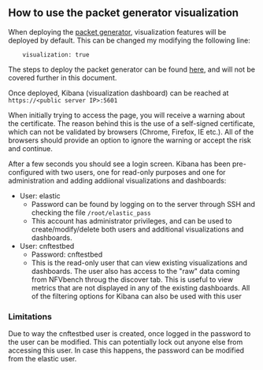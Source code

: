 ## How to use the packet generator visualization

When deploying the [packet generator](comparison/ansible/packet_generator.yml), visualization features will be deployed by default. This can be changed my modifying the following line:
```
    visualization: true
```

The steps to deploy the packet generator can be found [here](docs/Deploy_K8s_CNF_Testbed.md#deploy-packet-generator), and will not be covered further in this document.

Once deployed, Kibana (visualization dashboard) can be reached at `https://<public server IP>:5601`

When initially trying to access the page, you will receive a warning about the certificate. The reason behind this is the use of a self-signed certificate, which can not be validated by browsers (Chrome, Firefox, IE etc.). All of the browsers should provide an option to ignore the warning or accept the risk and continue.

After a few seconds you should see a login screen. Kibana has been pre-configured with two users, one for read-only purposes and one for administration and adding addiional visualizations and dashboards:

* User: elastic
  - Password can be found by logging on to the server through SSH and checking the file `/root/elastic_pass`
  - This account has administrator privileges, and can be used to create/modify/delete both users and additional visualizations and dashboards.
* User: cnftestbed
  - Password: cnftestbed
  - This is the read-only user that can view existing visualizations and dashboards. The user also has access to the "raw" data coming from NFVbench throug the discover tab. This is useful to view metrics that are not displayed in any of the existing dashboards. All of the filtering options for Kibana can also be used with this user

### Limitations
Due to way the cnftestbed user is created, once logged in the password to the user can be modified. This can potentially lock out anyone else from accessing this user. In case this happens, the password can be modified from the elastic user.
